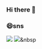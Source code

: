 ### Hi there 👋

### 😄sns
 <a href="https://www.instagram.com/soowonnni/" target="_blank"><img src="https://img.shields.io/badge/Instagram-색코드?style=flat-square&logo=#E4405F&logoColor=white"/></a>
 <a href="https://blog.naver.com/tjtndnjs3"><img src="https://img.shields.io/badge/Naver-03C75A?style=flat&logo=Naver&logoColor=white&link=https://blog.naver.com/tjtndnjs3"/></a>&nbsp

<!--
**soowonseo/soowonseo** is a ✨ _special_ ✨ repository because its `README.md` (this file) appears on your GitHub profile.

Here are some ideas to get you started:

- 🔭 I’m currently working on ...
- 🌱 I’m currently learning ...
- 👯 I’m looking to collaborate on ...
- 🤔 I’m looking for help with ...
- 💬 Ask me about ...
- 📫 How to reach me: ...
- 😄 Pronouns: ...
- ⚡ Fun fact: ...
-->
